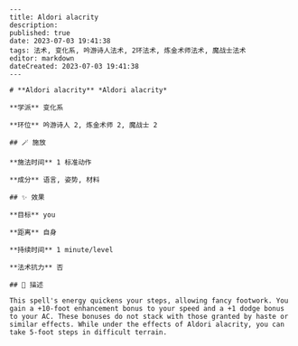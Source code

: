 
    ---
    title: Aldori alacrity
    description: 
    published: true
    date: 2023-07-03 19:41:38
    tags: 法术, 变化系, 吟游诗人法术, 2环法术, 炼金术师法术, 魔战士法术
    editor: markdown
    dateCreated: 2023-07-03 19:41:38
    ---

    # **Aldori alacrity** *Aldori alacrity*

    **学派** 变化系 

    **环位** 吟游诗人 2, 炼金术师 2, 魔战士 2

    ## 🪄 施放

    **施法时间** 1 标准动作

    **成分** 语言, 姿势, 材料

    ## ✨ 效果 

    **目标** you 

    **距离** 自身  

    **持续时间** 1 minute/level 

    **法术抗力** 否

    ## 📖 描述

    This spell's energy quickens your steps, allowing fancy footwork. You gain a +10-foot enhancement bonus to your speed and a +1 dodge bonus to your AC. These bonuses do not stack with those granted by haste or similar effects. While under the effects of Aldori alacrity, you can take 5-foot steps in difficult terrain.
    
